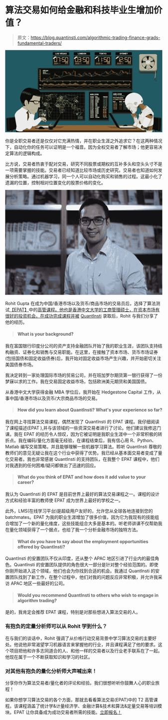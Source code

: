 # 算法交易如何给金融和科技毕业生增加价值？

> 原文：<https://blog.quantinsti.com/algorithmic-trading-finance-grads-fundamental-traders/>

![How Can Algorithmic Trading Add Value To Traditional Traders](img/20bf1f11304dcd0c24c75c5ad2795156.png)

你是全职交易者还是仅仅对它充满热情，并在职业生涯之外追求它？在这两种情况下，自动化你的任务可以证明是一个福音。因为全权交易者了解市场；他更容易决定算法的逻辑构成。

比方说，交易者热衷于配对交易，研究不同股票或期权的互补多头和空头头寸不是一项需要掌握的技能。交易者已经知道比较市场或历史研究。交易者也知道如何发展分析策略。通过机器学习，同一个人可以自动化购买和销售的过程。这最小化了遗漏的位置，控制相对位置变化的股票价格的变化。

![Rohit Gupta](img/d04eeb2befd3250a22b38a57c9340936.png)

Rohit Gupta 在成为中国/香港市场以及货币/商品市场的交易员后，选择了算法测试[【EPAT】](https://www.quantinsti.com/epat/)中的[高管课程。他也是香港中文大学的工商管理硕士，在资本市场有很好的投资机会。在成功完成课程并被](https://www.quantinsti.com/epat/) [QuantInsti](https://www.quantinsti.com/) 录取后，Rohit 与我们分享了他的经历。

> #### What is your background?

我在富国银行印度分公司的资产支持金融团队开始了我的职业生涯，该团队支持结构融资、证券化和销售与交易职能。在这里，在接触了资本市场、货币市场证券(包括国债和固定收益债券)后，我开始对固定收益市场产生兴趣，并开始密切关注美国债券市场。

我决定转到一家处理国际市场的贸易公司，并在班加罗尔期货第一银行获得了一份梦寐以求的工作。我在交易固定收益市场，包括欧洲美元期货和美国国债。

从香港中文大学获得金融 MBA 学位后，我开始在 Hedgestone Capital 工作，从事中国/香港市场以及货币/大宗商品市场的交易。

> #### How did you learn about QuantInsti? What's your experience so far?

我在网上寻找算法交易课程，偶然发现了 QuantInsti 的 EPAT 课程。我仔细阅读了课程描述(EPAT ),并与该领域的一些资深交易者进行了讨论。他们建议我修这门课。我在 EPAT 的经历令人惊叹，因为它被证明是我职业生涯中一个非常积极的转折点。我在编码/量化方面毫无经验，在课程结束后，我有信心用 R、Python、Matlab 编写交易策略，并且能够理解一些机器学习算法。聆听 QuantInsti 尊敬的教师们的意见无疑让我在这个行业中获得了优势。我已经从基本面交易者变成了量化交易者。我也非常感谢 QuantInsti 的支持团队，在我整个 EPAT 课程中，他们对我遇到的任何困难/疑问都做出了迅速的回应。

> #### **What do you think of EPAT and how does it add value to your career?**

我认为 QuantInsti 的 EPAT 是目前世界上最好的算法交易课程之一。课程的设计方式和经验丰富的教师使 EPAT 成为世界上最好的学校之一。

此外，LMS(在线学习平台)是超级用户友好的，允许您从全球各地连接到您的 batchmates。EPAT 为我的职业生涯增加了很多价值，因为它为我现有的技能组合增加了一个新的量化维度，这些技能组合大多是基本的。听老师讲课不仅帮助我在量化领域获得了一个据点，也给了我一个分析金融市场的独特方法。

> #### What do you have to say about the employment opportunities offered by QuantInsti?

QuantInsti 的安置团队不仅从印度，还从整个 APAC 地区引进了行业内的最佳角色。QuantInsti 的安置团队提供的角色很大一部分是针对整个经验范围的。即使你刚开始进入这个领域，他们也会为你找到合适的机会。我通过 QuantInsti 的安置团队找到了新工作，在整个过程中，他们对我的问题反应非常积极，并允许我采访 APAC 地区一些最好的公司。

> #### Would you recommend QuantInsti to others who wish to engage in algorithm trading?

是的，我肯定会推荐 EPAT 课程，特别是对那些想进入算法交易的人。

### 有抱负的定量分析师可以从 Rohit 学到什么？

在与我们的谈话中，Rohit 强调了从价格行动交易背景中学习算法交易的主要好处。他说他非常渴望学习机器语言来掌握他的行业，并且课程满足了他的要求。这个项目把他和许多志同道合的人、和他一样的交易者以及行业老手联系在了一起。他现在属于一个不断获取知识和学习的社区。

### 对其他有抱负的量化分析师大声喊出来！

分享你作为算法交易者/量化者的评论和经验。我们很想听听你鼓舞人心的职业旅程！

如果你想学习算法交易的各个方面，那就去看看算法交易(EPAT)中的 T2 高管课程。该课程涵盖了统计学&计量经济学、金融计算&技术和算法&定量交易等培训模块。EPAT 让你具备成为成功交易者所需的技能。[立即报名！](https://www.quantinsti.com/epat/)